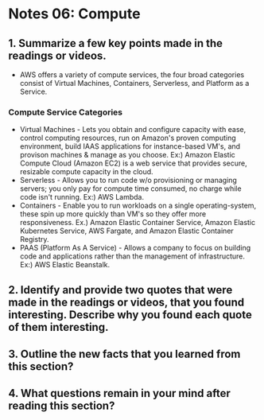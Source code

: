 # Notes 06: Compute
## 1. Summarize a few key points made in the readings or videos.
- AWS offers a variety of compute services, the four broad categories consist of Virtual Machines, Containers, Serverless, and Platform as a Service.
### Compute Service Categories
- Virtual Machines - Lets you obtain and configure capacity with ease, control computing resources, run on Amazon's proven computing environment, build IAAS applications for instance-based VM's, and provison machines & manage as you choose. Ex:) Amazon Elastic Compute Cloud (Amazon EC2) is a web service that provides secure, resizable compute capacity in the cloud.
- Serverless - Allows you to run code w/o provisioning or managing servers; you only pay for compute time consumed, no charge while code isn't running. Ex:) AWS Lambda.
- Containers - Enable you to run workloads on a single operating-system, these spin up more quickly than VM's so they offer more responsiveness. Ex.) Amazon Elastic Container Service, Amazon Elastic Kubernetes Service, AWS Fargate, and Amazon Elastic Container Registry.
- PAAS (Platform As A Service) - Allows a company to focus on building code and applications rather than the management of infrastructure. Ex:) AWS Elastic Beanstalk.
## 2. Identify and provide two quotes that were made in the readings or videos, that you found interesting. Describe why you found each quote of them interesting.

## 3. Outline the new facts that you learned from this section?

## 4. What questions remain in your mind after reading this section?

